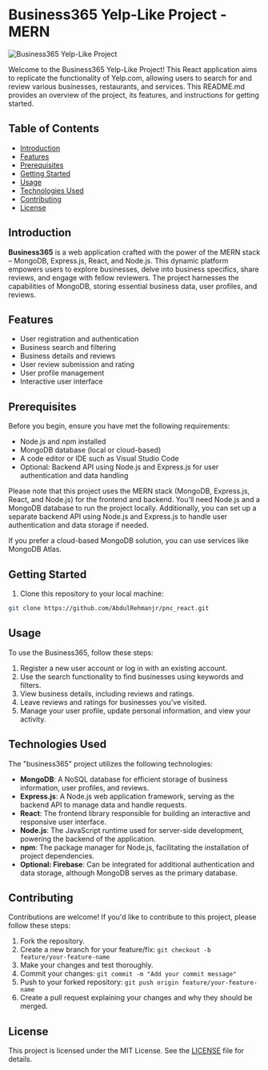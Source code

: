 # Business365 Yelp-Like Project - MERN

![Business365 Yelp-Like Project](pn1.png)

Welcome to the Business365 Yelp-Like Project! This React application aims to replicate the functionality of Yelp.com, allowing users to search for and review various businesses, restaurants, and services. This README.md provides an overview of the project, its features, and instructions for getting started.

## Table of Contents

- [Introduction](#introduction)
- [Features](#features)
- [Prerequisites](#prerequisites)
- [Getting Started](#getting-started)
- [Usage](#usage)
- [Technologies Used](#technologies-used)
- [Contributing](#contributing)
- [License](#license)

## Introduction

**Business365** is a web application crafted with the power of the MERN stack – MongoDB, Express.js, React, and Node.js. This dynamic platform empowers users to explore businesses, delve into business specifics, share reviews, and engage with fellow reviewers. The project harnesses the capabilities of MongoDB, storing essential business data, user profiles, and reviews.

## Features

- User registration and authentication
- Business search and filtering
- Business details and reviews
- User review submission and rating
- User profile management
- Interactive user interface

## Prerequisites

Before you begin, ensure you have met the following requirements:

- Node.js and npm installed
- MongoDB database (local or cloud-based)
- A code editor or IDE such as Visual Studio Code
- Optional: Backend API using Node.js and Express.js for user authentication and data handling

Please note that this project uses the MERN stack (MongoDB, Express.js, React, and Node.js) for the frontend and backend. You'll need Node.js and a MongoDB database to run the project locally. Additionally, you can set up a separate backend API using Node.js and Express.js to handle user authentication and data storage if needed.

If you prefer a cloud-based MongoDB solution, you can use services like MongoDB Atlas.

## Getting Started

1. Clone this repository to your local machine:

```bash
git clone https://github.com/AbdulRehmanjr/pnc_react.git
```

## Usage

To use the Business365, follow these steps:

1. Register a new user account or log in with an existing account.
2. Use the search functionality to find businesses using keywords and filters.
3. View business details, including reviews and ratings.
4. Leave reviews and ratings for businesses you've visited.
5. Manage your user profile, update personal information, and view your activity.

## Technologies Used

The "business365" project utilizes the following technologies:

- **MongoDB**: A NoSQL database for efficient storage of business information, user profiles, and reviews.
- **Express.js**: A Node.js web application framework, serving as the backend API to manage data and handle requests.
- **React**: The frontend library responsible for building an interactive and responsive user interface.
- **Node.js**: The JavaScript runtime used for server-side development, powering the backend of the application.
- **npm**: The package manager for Node.js, facilitating the installation of project dependencies.
- **Optional: Firebase**: Can be integrated for additional authentication and data storage, although MongoDB serves as the primary database.

## Contributing

Contributions are welcome! If you'd like to contribute to this project, please follow these steps:

1. Fork the repository.
2. Create a new branch for your feature/fix: `git checkout -b feature/your-feature-name`
3. Make your changes and test thoroughly.
4. Commit your changes: `git commit -m "Add your commit message"`
5. Push to your forked repository: `git push origin feature/your-feature-name`
6. Create a pull request explaining your changes and why they should be merged.

## License

This project is licensed under the MIT License. See the [LICENSE](LICENSE) file for details.
